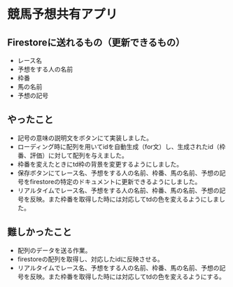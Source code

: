 # 競馬予想共有アプリ

## Firestoreに送れるもの（更新できるもの）
- レース名
- 予想をする人の名前
- 枠番
- 馬の名前
- 予想の記号
## やったこと
- 記号の意味の説明文をボタンにて実装しました。
- ローディング時に配列を用いてidを自動生成（for文）し、生成されたid（枠番、評価）に対して配列を与えました。
- 枠番を変えたときにtd枠の背景を変更するようにしました。
- 保存ボタンにてレース名、予想をする人の名前、枠番、馬の名前、予想の記号をfirestoreの特定のドキュメントに更新できるようにしました。
- リアルタイムでレース名、予想をする人の名前、枠番、馬の名前、予想の記号を反映。また枠番を取得した時には対応してtdの色を変えるようにしました。
## 難しかったこと
- 配列のデータを送る作業。
- firestoreの配列を取得し、対応したidに反映させる。
- リアルタイムでレース名、予想をする人の名前、枠番、馬の名前、予想の記号を反映。また枠番を取得した時には対応してtdの色を変えるようにする。